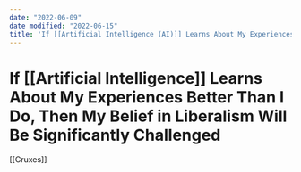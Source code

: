 ```yaml
---
date: "2022-06-09"
date modified: "2022-06-15"
title: 'If [[Artificial Intelligence (AI)]] Learns About My Experiences Better Than I Do, Then My Belief in Liberalism Will Be Significantly Challenged'
---
```


# If [[Artificial Intelligence]] Learns About My Experiences Better Than I Do, Then My Belief in Liberalism Will Be Significantly Challenged
[[Cruxes]]
